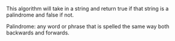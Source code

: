 This algorithm will take in a string and return true if that string is a palindrome and false if not.

Palindrome: any word or phrase that is spelled the same way both backwards and forwards.
